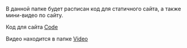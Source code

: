 В данной папке будет расписан код для статичного сайта, а также мини-видео по сайту.

Код для сайта [Code](https://github.com/zero777c/ProjectPractice-Agamir.G-241-339/blob/main/site/Code)

Видео находится в папке [Video](https://github.com/zero777c/ProjectPractice-Agamir.G-241-339/blob/main/site/Video)
